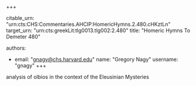 +++


citable_urn: "urn:cts:CHS:Commentaries.AHCIP:HomericHymns.2.480.cHKztLn"
target_urn: "urn:cts:greekLit:tlg0013.tlg002:2.480"
title: "Homeric Hymns To Demeter 480"

authors:
- email: "gnagy@chs.harvard.edu"
  name: "Gregory Nagy"
  username: "gnagy"
+++

<p>analysis of olbios in the context of the Eleusinian Mysteries</p>